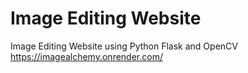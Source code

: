 # Image Editing Website
 Image Editing Website using Python Flask and OpenCV
 https://imagealchemy.onrender.com/
